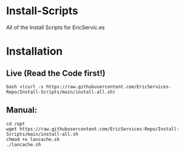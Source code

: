 # Install-Scripts
All of the Install Scripts for EricServic.es  



# Installation  
## Live (Read the Code first!)  
    bash <(curl -s https://raw.githubusercontent.com/EricServices-Repo/Install-Scripts/main/install-all.sh)  

## Manual:  
    cd /opt  
    wget https://raw.githubusercontent.com/EricServices-Repo/Install-Scripts/main/install-all.sh
    chmod +x lancache.sh
    ./lancache.sh  
